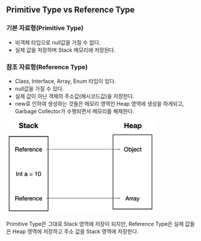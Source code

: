 ## Primitive Type vs Reference Type

### 기본 자료형(Primitive Type)

- 비객체 타입으로 null값을 가질 수 없다.
- 실제 값을 저장하며 Stack 메모리에 저장된다.

### 참조 자료형(Reference Type)

- Class, Interface, Array, Enum 타입이 있다.
- null값을 가질 수 있다.
- 실제 값이 아닌 객체의 주소값(해시코드값)을 저장한다.
- new로 인하여 생성하는 것들은 메모리 영역인 Heap 영역에 생성을 하게되고, Garbage Collector가 수행되면서 메모리를 해제한다.

![img](https://github.com/dilmah0203/TIL/blob/main/Image/Immutable.png)

Primitive Type은 그대로 Stack 영역에 저장이 되지만, Reference Type은 실제 값들은 Heap 영역에 저장하고 주소 값을 Stack 영역에 저장한다.
